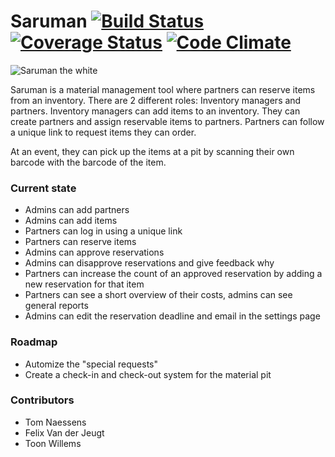 Saruman [![Build Status](https://travis-ci.org/ZeusWPI/Saruman.png?branch=master)](https://travis-ci.org/ZeusWPI/Saruman) [![Coverage Status](https://coveralls.io/repos/ZeusWPI/Saruman/badge.png?branch=master)](https://coveralls.io/r/ZeusWPI/Saruman?branch=master) [![Code Climate](https://codeclimate.com/github/ZeusWPI/Saruman.png)](https://codeclimate.com/github/ZeusWPI/Saruman)
=======
![Saruman the white](http://25.media.tumblr.com/tumblr_m26l1xbEev1qb9ftxo1_500.gif)


Saruman is a material management tool where partners can reserve items from an inventory. There are 2 different roles: Inventory managers and partners. Inventory managers can add items to an inventory. They can create partners and assign reservable items to partners. Partners can follow a unique link to request items they can order.

At an event, they can pick up the items at a pit by scanning their own barcode with the barcode of the item.

### Current state
* Admins can add partners
* Admins can add items
* Partners can log in using a unique link
* Partners can reserve items
* Admins can approve reservations
* Admins can disapprove reservations and give feedback why
* Partners can increase the count of an approved reservation by adding a new reservation for that item
* Partners can see a short overview of their costs, admins can see general reports
* Admins can edit the reservation deadline and email in the settings page

### Roadmap
* Automize the "special requests"
* Create a check-in and check-out system for the material pit

### Contributors
* Tom Naessens
* Felix Van der Jeugt
* Toon Willems
